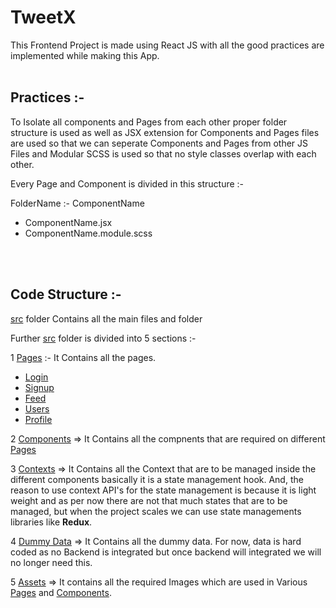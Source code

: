 # TweetX

This Frontend Project is made using React JS with all the good practices are implemented while making this App.
<br>
<br>
## Practices :-

To Isolate all components and Pages from each other proper folder structure is used as well as JSX extension for Components and Pages files are used so that we can seperate Components and Pages from other JS Files and Modular SCSS is used so that no style classes overlap with each other.

Every Page and Component is divided in this structure :-

FolderName :- ComponentName
  - ComponentName.jsx
  - ComponentName.module.scss

<br>
<br>

## Code Structure :-

[src](/src/) folder Contains all the main files and folder

Further [src](/src/) folder is divided into 5 sections :-

1 [Pages](/src//pages/) :- It Contains all the pages.
  - [Login](/src/pages/Login/)
  - [Signup](/src/pages/Signup/)
  - [Feed](/src/pages/Feed/)
  - [Users](/src/pages/Users/)
  - [Profile](/src/pages/Profile/)
    
2 [Components](/src/components/) => It Contains all the compnents that are required on different [Pages](/src//pages/)

3 [Contexts](src/contexts/) => It Contains all the Context that are to be managed inside the different components basically it is a state management hook. And, the reason to use context API's for the state management is because it is light weight and as per now there are not that much states that are to be managed, but when the project scales we can use state managements libraries like **Redux**.

4 [Dummy Data](src/contexts/) => It Contains all the dummy data. For now, data is hard coded as no Backend is integrated but once backend will integrated we will no longer need this.

5 [Assets](src/assets/) => It contains all the required Images which are used in Various [Pages](/src//pages/) and [Components](/src/components/).

